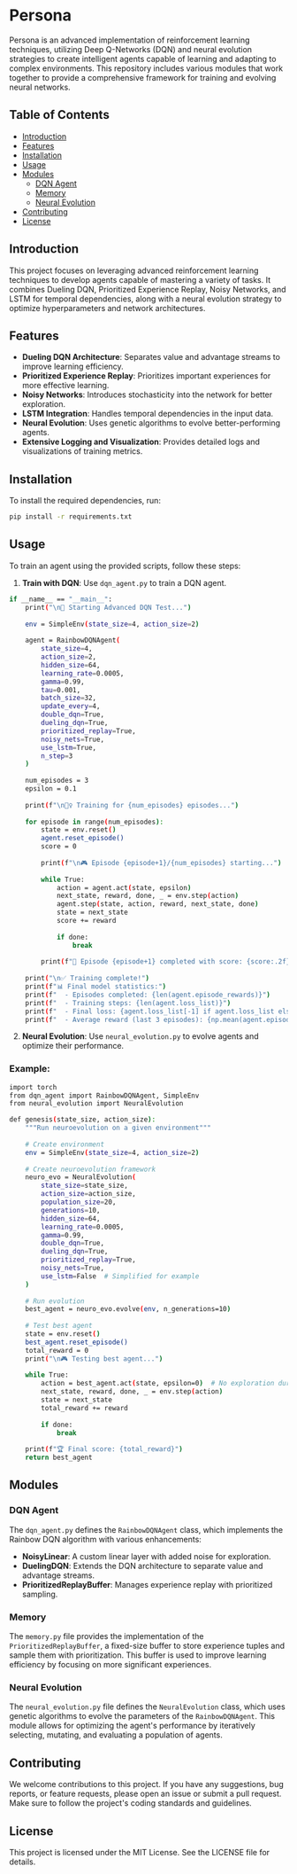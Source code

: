 # Persona

Persona is an advanced implementation of reinforcement learning techniques, utilizing Deep Q-Networks (DQN) and neural evolution strategies to create intelligent agents capable of learning and adapting to complex environments. This repository includes various modules that work together to provide a comprehensive framework for training and evolving neural networks.

## Table of Contents
- [Introduction](#introduction)
- [Features](#features)
- [Installation](#installation)
- [Usage](#usage)
- [Modules](#modules)
  - [DQN Agent](#dqn-agent)
  - [Memory](#memory)
  - [Neural Evolution](#neural-evolution)
- [Contributing](#contributing)
- [License](#license)

## Introduction

This project focuses on leveraging advanced reinforcement learning techniques to develop agents capable of mastering a variety of tasks. It combines Dueling DQN, Prioritized Experience Replay, Noisy Networks, and LSTM for temporal dependencies, along with a neural evolution strategy to optimize hyperparameters and network architectures.

## Features

- **Dueling DQN Architecture**: Separates value and advantage streams to improve learning efficiency.
- **Prioritized Experience Replay**: Prioritizes important experiences for more effective learning.
- **Noisy Networks**: Introduces stochasticity into the network for better exploration.
- **LSTM Integration**: Handles temporal dependencies in the input data.
- **Neural Evolution**: Uses genetic algorithms to evolve better-performing agents.
- **Extensive Logging and Visualization**: Provides detailed logs and visualizations of training metrics.

## Installation

To install the required dependencies, run:

```bash
pip install -r requirements.txt
```

## Usage

To train an agent using the provided scripts, follow these steps:

1. **Train with DQN**: Use `dqn_agent.py` to train a DQN agent.
```bash
if __name__ == "__main__":
    print("\n🚀 Starting Advanced DQN Test...")
    
    env = SimpleEnv(state_size=4, action_size=2)
    
    agent = RainbowDQNAgent(
        state_size=4,
        action_size=2,
        hidden_size=64,
        learning_rate=0.0005,
        gamma=0.99,
        tau=0.001,
        batch_size=32,
        update_every=4,
        double_dqn=True,
        dueling_dqn=True,
        prioritized_replay=True,
        noisy_nets=True,
        use_lstm=True,
        n_step=3
    )
    
    num_episodes = 3
    epsilon = 0.1 
    
    print(f"\n🏋️‍♀️ Training for {num_episodes} episodes...")
    
    for episode in range(num_episodes):
        state = env.reset()
        agent.reset_episode()
        score = 0
        
        print(f"\n🎮 Episode {episode+1}/{num_episodes} starting...")
        
        while True:
            action = agent.act(state, epsilon)
            next_state, reward, done, _ = env.step(action)
            agent.step(state, action, reward, next_state, done)
            state = next_state
            score += reward
            
            if done:
                break
                
        print(f"🏁 Episode {episode+1} completed with score: {score:.2f}")
    
    print("\n✅ Training complete!")
    print(f"📊 Final model statistics:")
    print(f"  - Episodes completed: {len(agent.episode_rewards)}")
    print(f"  - Training steps: {len(agent.loss_list)}")
    print(f"  - Final loss: {agent.loss_list[-1] if agent.loss_list else 'N/A'}")
    print(f"  - Average reward (last 3 episodes): {np.mean(agent.episode_rewards[-3:]) if len(agent.episode_rewards) >= 3 else 'N/A'}")
```

2. **Neural Evolution**: Use `neural_evolution.py` to evolve agents and optimize their performance.

### Example:

```bash
import torch
from dqn_agent import RainbowDQNAgent, SimpleEnv
from neural_evolution import NeuralEvolution

def genesis(state_size, action_size):
    """Run neuroevolution on a given environment"""
    
    # Create environment
    env = SimpleEnv(state_size=4, action_size=2)
    
    # Create neuroevolution framework
    neuro_evo = NeuralEvolution(
        state_size=state_size,
        action_size=action_size,
        population_size=20,
        generations=10,
        hidden_size=64,
        learning_rate=0.0005,
        gamma=0.99,
        double_dqn=True,
        dueling_dqn=True,
        prioritized_replay=True,
        noisy_nets=True,
        use_lstm=False  # Simplified for example
    )
    
    # Run evolution
    best_agent = neuro_evo.evolve(env, n_generations=10)
    
    # Test best agent
    state = env.reset()
    best_agent.reset_episode()
    total_reward = 0
    print("\n🎮 Testing best agent...")
    
    while True:
        action = best_agent.act(state, epsilon=0)  # No exploration during testing
        next_state, reward, done, _ = env.step(action)
        state = next_state
        total_reward += reward
        
        if done:
            break
    
    print(f"🏆 Final score: {total_reward}")
    return best_agent
```

## Modules

### DQN Agent

The `dqn_agent.py` defines the `RainbowDQNAgent` class, which implements the Rainbow DQN algorithm with various enhancements:
- **NoisyLinear**: A custom linear layer with added noise for exploration.
- **DuelingDQN**: Extends the DQN architecture to separate value and advantage streams.
- **PrioritizedReplayBuffer**: Manages experience replay with prioritized sampling.

### Memory

The `memory.py` file provides the implementation of the `PrioritizedReplayBuffer`, a fixed-size buffer to store experience tuples and sample them with prioritization. This buffer is used to improve learning efficiency by focusing on more significant experiences.

### Neural Evolution

The `neural_evolution.py` file defines the `NeuralEvolution` class, which uses genetic algorithms to evolve the parameters of the `RainbowDQNAgent`. This module allows for optimizing the agent's performance by iteratively selecting, mutating, and evaluating a population of agents.

## Contributing

We welcome contributions to this project. If you have any suggestions, bug reports, or feature requests, please open an issue or submit a pull request. Make sure to follow the project's coding standards and guidelines.

## License

This project is licensed under the MIT License. See the LICENSE file for details.
